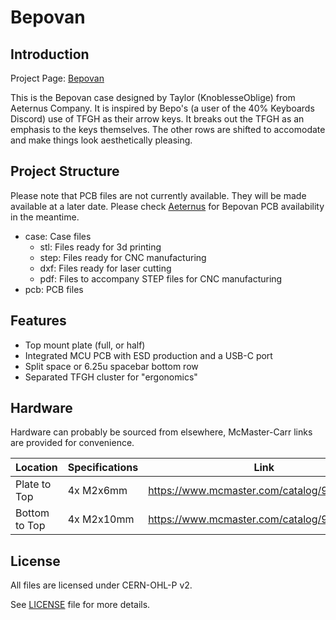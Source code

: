 # Bepovan

## Introduction

Project Page: [Bepovan](https://github.com/AeternusCo/Bepovan)

This is the Bepovan case designed by Taylor (KnoblesseOblige) from Aeternus Company.
It is inspired by Bepo's (a user of the 40% Keyboards Discord) use of TFGH as their arrow keys.
It breaks out the TFGH as an emphasis to the keys themselves.
The other rows are shifted to accomodate and make things look aesthetically pleasing.

## Project Structure

Please note that PCB files are not currently available. They will be made available at a later date. Please check [Aeternus](https://store.aeternus.co) for Bepovan PCB availability in the meantime.

- case: Case files
  - stl: Files ready for 3d printing
  - step: Files ready for CNC manufacturing
  - dxf: Files ready for laser cutting
  - pdf: Files to accompany STEP files for CNC manufacturing
- pcb: PCB files

## Features

- Top mount plate (full, or half)
- Integrated MCU PCB with ESD production and a USB-C port
- Split space or 6.25u spacebar bottom row
- Separated TFGH cluster for "ergonomics"

## Hardware

Hardware can probably be sourced from elsewhere, McMaster-Carr links are provided for convenience.

Location       | Specifications | Link
-------------- | -------------- | ----
Plate to Top   | 4x M2x6mm      | https://www.mcmaster.com/catalog/91292A831
Bottom to Top  | 4x M2x10mm     | https://www.mcmaster.com/catalog/91292A833

## License

All files are licensed under CERN-OHL-P v2.

See [LICENSE](/LICENSE.md) file for more details.
